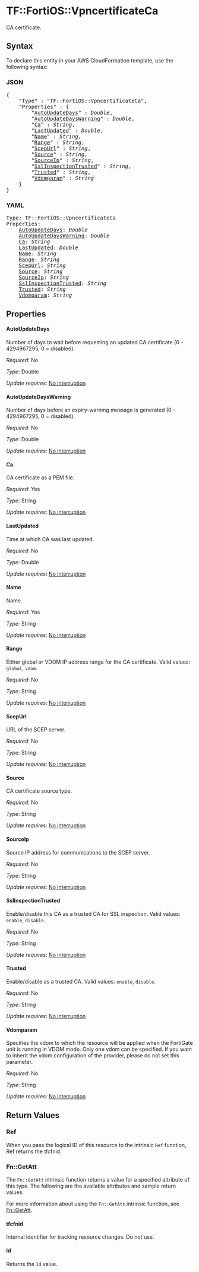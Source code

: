 # TF::FortiOS::VpncertificateCa

CA certificate.

## Syntax

To declare this entity in your AWS CloudFormation template, use the following syntax:

### JSON

<pre>
{
    "Type" : "TF::FortiOS::VpncertificateCa",
    "Properties" : {
        "<a href="#autoupdatedays" title="AutoUpdateDays">AutoUpdateDays</a>" : <i>Double</i>,
        "<a href="#autoupdatedayswarning" title="AutoUpdateDaysWarning">AutoUpdateDaysWarning</a>" : <i>Double</i>,
        "<a href="#ca" title="Ca">Ca</a>" : <i>String</i>,
        "<a href="#lastupdated" title="LastUpdated">LastUpdated</a>" : <i>Double</i>,
        "<a href="#name" title="Name">Name</a>" : <i>String</i>,
        "<a href="#range" title="Range">Range</a>" : <i>String</i>,
        "<a href="#scepurl" title="ScepUrl">ScepUrl</a>" : <i>String</i>,
        "<a href="#source" title="Source">Source</a>" : <i>String</i>,
        "<a href="#sourceip" title="SourceIp">SourceIp</a>" : <i>String</i>,
        "<a href="#sslinspectiontrusted" title="SslInspectionTrusted">SslInspectionTrusted</a>" : <i>String</i>,
        "<a href="#trusted" title="Trusted">Trusted</a>" : <i>String</i>,
        "<a href="#vdomparam" title="Vdomparam">Vdomparam</a>" : <i>String</i>
    }
}
</pre>

### YAML

<pre>
Type: TF::FortiOS::VpncertificateCa
Properties:
    <a href="#autoupdatedays" title="AutoUpdateDays">AutoUpdateDays</a>: <i>Double</i>
    <a href="#autoupdatedayswarning" title="AutoUpdateDaysWarning">AutoUpdateDaysWarning</a>: <i>Double</i>
    <a href="#ca" title="Ca">Ca</a>: <i>String</i>
    <a href="#lastupdated" title="LastUpdated">LastUpdated</a>: <i>Double</i>
    <a href="#name" title="Name">Name</a>: <i>String</i>
    <a href="#range" title="Range">Range</a>: <i>String</i>
    <a href="#scepurl" title="ScepUrl">ScepUrl</a>: <i>String</i>
    <a href="#source" title="Source">Source</a>: <i>String</i>
    <a href="#sourceip" title="SourceIp">SourceIp</a>: <i>String</i>
    <a href="#sslinspectiontrusted" title="SslInspectionTrusted">SslInspectionTrusted</a>: <i>String</i>
    <a href="#trusted" title="Trusted">Trusted</a>: <i>String</i>
    <a href="#vdomparam" title="Vdomparam">Vdomparam</a>: <i>String</i>
</pre>

## Properties

#### AutoUpdateDays

Number of days to wait before requesting an updated CA certificate (0 - 4294967295, 0 = disabled).

_Required_: No

_Type_: Double

_Update requires_: [No interruption](https://docs.aws.amazon.com/AWSCloudFormation/latest/UserGuide/using-cfn-updating-stacks-update-behaviors.html#update-no-interrupt)

#### AutoUpdateDaysWarning

Number of days before an expiry-warning message is generated (0 - 4294967295, 0 = disabled).

_Required_: No

_Type_: Double

_Update requires_: [No interruption](https://docs.aws.amazon.com/AWSCloudFormation/latest/UserGuide/using-cfn-updating-stacks-update-behaviors.html#update-no-interrupt)

#### Ca

CA certificate as a PEM file.

_Required_: Yes

_Type_: String

_Update requires_: [No interruption](https://docs.aws.amazon.com/AWSCloudFormation/latest/UserGuide/using-cfn-updating-stacks-update-behaviors.html#update-no-interrupt)

#### LastUpdated

Time at which CA was last updated.

_Required_: No

_Type_: Double

_Update requires_: [No interruption](https://docs.aws.amazon.com/AWSCloudFormation/latest/UserGuide/using-cfn-updating-stacks-update-behaviors.html#update-no-interrupt)

#### Name

Name.

_Required_: Yes

_Type_: String

_Update requires_: [No interruption](https://docs.aws.amazon.com/AWSCloudFormation/latest/UserGuide/using-cfn-updating-stacks-update-behaviors.html#update-no-interrupt)

#### Range

Either global or VDOM IP address range for the CA certificate. Valid values: `global`, `vdom`.

_Required_: No

_Type_: String

_Update requires_: [No interruption](https://docs.aws.amazon.com/AWSCloudFormation/latest/UserGuide/using-cfn-updating-stacks-update-behaviors.html#update-no-interrupt)

#### ScepUrl

URL of the SCEP server.

_Required_: No

_Type_: String

_Update requires_: [No interruption](https://docs.aws.amazon.com/AWSCloudFormation/latest/UserGuide/using-cfn-updating-stacks-update-behaviors.html#update-no-interrupt)

#### Source

CA certificate source type.

_Required_: No

_Type_: String

_Update requires_: [No interruption](https://docs.aws.amazon.com/AWSCloudFormation/latest/UserGuide/using-cfn-updating-stacks-update-behaviors.html#update-no-interrupt)

#### SourceIp

Source IP address for communications to the SCEP server.

_Required_: No

_Type_: String

_Update requires_: [No interruption](https://docs.aws.amazon.com/AWSCloudFormation/latest/UserGuide/using-cfn-updating-stacks-update-behaviors.html#update-no-interrupt)

#### SslInspectionTrusted

Enable/disable this CA as a trusted CA for SSL inspection. Valid values: `enable`, `disable`.

_Required_: No

_Type_: String

_Update requires_: [No interruption](https://docs.aws.amazon.com/AWSCloudFormation/latest/UserGuide/using-cfn-updating-stacks-update-behaviors.html#update-no-interrupt)

#### Trusted

Enable/disable as a trusted CA. Valid values: `enable`, `disable`.

_Required_: No

_Type_: String

_Update requires_: [No interruption](https://docs.aws.amazon.com/AWSCloudFormation/latest/UserGuide/using-cfn-updating-stacks-update-behaviors.html#update-no-interrupt)

#### Vdomparam

Specifies the vdom to which the resource will be applied when the FortiGate unit is running in VDOM mode. Only one vdom can be specified. If you want to inherit the vdom configuration of the provider, please do not set this parameter.

_Required_: No

_Type_: String

_Update requires_: [No interruption](https://docs.aws.amazon.com/AWSCloudFormation/latest/UserGuide/using-cfn-updating-stacks-update-behaviors.html#update-no-interrupt)

## Return Values

### Ref

When you pass the logical ID of this resource to the intrinsic `Ref` function, Ref returns the tfcfnid.

### Fn::GetAtt

The `Fn::GetAtt` intrinsic function returns a value for a specified attribute of this type. The following are the available attributes and sample return values.

For more information about using the `Fn::GetAtt` intrinsic function, see [Fn::GetAtt](https://docs.aws.amazon.com/AWSCloudFormation/latest/UserGuide/intrinsic-function-reference-getatt.html).

#### tfcfnid

Internal identifier for tracking resource changes. Do not use.

#### Id

Returns the <code>Id</code> value.

